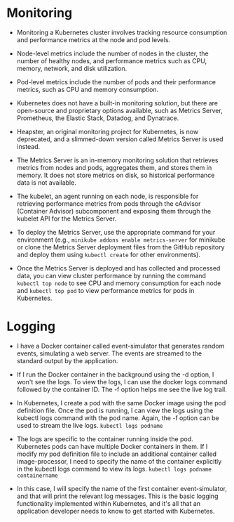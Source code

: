 # Monitoring

- Monitoring a Kubernetes cluster involves tracking resource consumption and performance metrics at the node and pod levels. 

- Node-level metrics include the number of nodes in the cluster, the number of healthy nodes, and performance metrics such as CPU, memory, network, and disk utilization.

- Pod-level metrics include the number of pods and their performance metrics, such as CPU and memory consumption.

- Kubernetes does not have a built-in monitoring solution, but there are open-source and proprietary options available, such as Metrics Server, Prometheus, the Elastic Stack, Datadog, and Dynatrace.

- Heapster, an original monitoring project for Kubernetes, is now deprecated, and a slimmed-down version called Metrics Server is used instead.

- The Metrics Server is an in-memory monitoring solution that retrieves metrics from nodes and pods, aggregates them, and stores them in memory. It does not store metrics on disk, so historical performance data is not available.

- The kubelet, an agent running on each node, is responsible for retrieving performance metrics from pods through the cAdvisor (Container Advisor) subcomponent and exposing them through the kubelet API for the Metrics Server.

- To deploy the Metrics Server, use the appropriate command for your environment (e.g., `minikube addons enable metrics-server` for minikube or clone the Metrics Server deployment files from the GitHub repository and deploy them using `kubectl create` for other environments).

- Once the Metrics Server is deployed and has collected and processed data, you can view cluster performance by running the command `kubectl top node` to see CPU and memory consumption for each node and `kubectl top pod` to view performance metrics for pods in Kubernetes.

# Logging

- I have a Docker container called event-simulator that generates random events, simulating a web server. The events are streamed to the standard output by the application.

- If I run the Docker container in the background using the -d option, I won't see the logs. To view the logs, I can use the docker logs command followed by the container ID. The -f option helps me see the live log trail.

- In Kubernetes, I create a pod with the same Docker image using the pod definition file. Once the pod is running, I can view the logs using the kubectl logs command with the pod name. Again, the -f option can be used to stream the live logs.
    `kubectl logs podname`

- The logs are specific to the container running inside the pod. Kubernetes pods can have multiple Docker containers in them. If I modify my pod definition file to include an additional container called image-processor, I need to specify the name of the container explicitly in the kubectl logs command to view its logs.
    `kubectl logs podname containername`
    
- In this case, I will specify the name of the first container event-simulator, and that will print the relevant log messages. This is the basic logging functionality implemented within Kubernetes, and it's all that an application developer needs to know to get started with Kubernetes.
